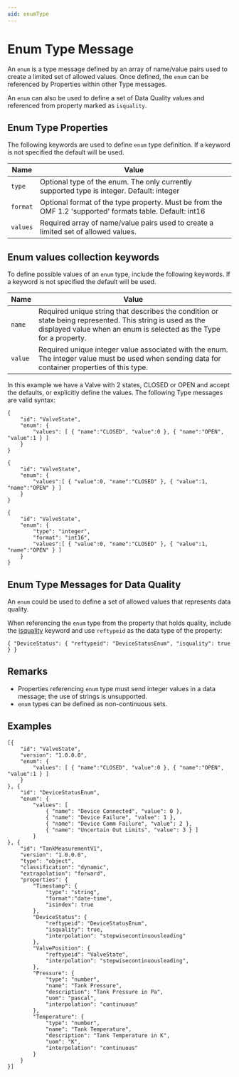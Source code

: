 ```yaml
---
uid: enumType
---
```


# Enum Type Message
An `enum` is a type message defined by an array of name/value pairs used to create a limited set of allowed values. Once defined, the `enum` can be referenced by Properties within other Type messages.

An `enum` can also be used to define a set of Data Quality values and referenced from property marked as `isquality`.

## Enum Type Properties
The following keywords are used to define `enum` type definition. If a keyword is not specified the default will be used.

| Name | Value |
| --- | --- |
| `type` | Optional type of the enum. The only currently supported type is integer. Default: integer |
| `format` | Optional format of the type property. Must be from the OMF 1.2 'supported' formats table. Default: int16 |
| `values` | Required array of name/value pairs used to create a limited set of allowed values. |

## Enum values collection keywords
To define possible values of an `enum` type, include the following keywords. If a keyword is not specified the default will be used.

| Name | Value |
| --- | --- |
| `name` | Required unique string that describes the condition or state being represented. This string is used as the displayed value when an enum is selected as the Type for a property. |
| `value` | Required unique integer value associated with the enum. The integer value must be used when sending data for container properties of this type. |

In this example we have a Valve with 2 states, CLOSED or OPEN and accept the defaults, or explicitly define the values. The following Type messages are valid syntax:

	{
		"id": "ValveState",
		"enum": {
			"values": [ { "name":"CLOSED", "value":0 }, { "name":"OPEN", "value":1 } ]
		}
	}

	{
		"id": "ValveState",
		"enum": {
			"values":[ { "value":0, "name":"CLOSED" }, { "value":1, "name":"OPEN" } ]
		}
	}

	{
		"id": "ValveState",
		"enum": {
			"type": "integer",
			"format": "int16",
			"values":[ { "value":0, "name":"CLOSED" }, { "value":1, "name":"OPEN" } ]
		}
	}

## Enum Type Messages for Data Quality

An `enum` could be used to define a set of allowed values that represents data quality.

When referencing the `enum` type from the property that holds quality, include the [isquality](xref:typePropertiesAndFormats) keyword and use `reftypeid` as the data type of the property:

    { "DeviceStatus": { "reftypeid": "DeviceStatusEnum", "isquality": true } }

## Remarks
 - Properties referencing `enum` type must send integer values in a data message; the use of strings is unsupported.
 - `enum` types can be defined as non-continuous sets.

## Examples

	[{
		"id": "ValveState",
		"version": "1.0.0.0",
		"enum": {
			"values": [ { "name":"CLOSED", "value":0 }, { "name":"OPEN", "value":1 } ]
		}
	}, {
		"id": "DeviceStatusEnum",
		"enum": {
			"values": [
				{ "name": "Device Connected", "value": 0 },
				{ "name": "Device Failure", "value": 1 },
				{ "name": "Device Comm Failure", "value": 2 },
				{ "name": "Uncertain Out Limits", "value": 3 } ]
			}
	}, {
		"id": "TankMeasurementV1",
		"version": "1.0.0.0",
		"type": "object",
		"classification": "dynamic",
		"extrapolation": "forward",
		"properties": {
			"Timestamp": {
				"type": "string",
				"format":"date-time",
				"isindex": true
			},
			"DeviceStatus": {
				"reftypeid": "DeviceStatusEnum",
				"isquality": true,
				"interpolation": "stepwisecontinuousleading"
			},
			"ValvePosition": {
				"reftypeid": "ValveState",
				"interpolation": "stepwisecontinuousleading",
			},
			"Pressure": {
				"type": "number",
				"name": "Tank Pressure",
				"description": "Tank Pressure in Pa",
				"uom": "pascal",
				"interpolation": "continuous"
			},
			"Temperature": {
				"type": "number",
				"name": "Tank Temperature",
				"description": "Tank Temperature in K",
				"uom": "K",
				"interpolation": "continuous"
			}
		}
	}]
